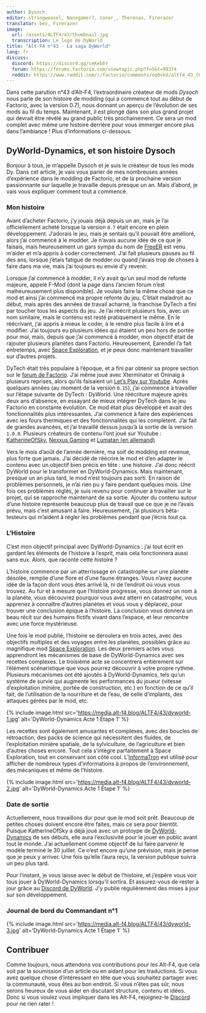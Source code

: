 ```yaml
---
author: Dysoch
editor: stringweasel, Nanogamer7, Conor_, Therenas, Firerazer
translator: bev, Firerazer
image:
  url: /assets/ALTF4/43/thumbnail.jpg
  transcription: Le logo de DyWorld
title: "Alt-F4 n°43 - La saga DyWorld"
lang: fr
discuss:
  discord: https://discord.gg/ceKebbY
  forum: https://forums.factorio.com/viewtopic.php?f=5&t=99374
  reddit: https://www.reddit.com/r/factorio/comments/oq0vkd/altf4_43_the_dyworld_saga/
---
```


Dans cette parution n°43 d’Alt-F4, l’extraordinaire créateur de mods *Dysoch* nous parle de son histoire de modding (qui a commencé tout au début de Factorio, avec la version 0.7), nous donnant un aperçu de l’évolution de ses mods au fil du temps. Maintenant, il est plongé dans son plus grand projet qui devrait être révélé au grand public très prochainement. Ce sera un mod complet avec même une histoire derrière pour vous immerger encore plus dans l’ambiance ! Plus d’informations ci-dessous.

## DyWorld-Dynamics, et son histoire <author>Dysoch</author>

Bonjour à tous, je m’appelle Dysoch et je suis le créateur de tous les mods Dy. Dans cet article, je vais vous parler de mes nombreuses années d’expérience dans le modding de Factorio, et de la prochaine version passionnante sur laquelle je travaille depuis presque un an. Mais d’abord, je vais vous expliquer comment tout a commencé.

### Mon histoire

Avant d’acheter Factorio, j’y jouais déjà depuis un an, mais je l’ai officiellement acheté lorsque la version `0.7` était encore en plein développement. J’adorais le jeu, mais je sentais qu’il pouvait être amélioré, alors j’ai commencé à le modder. Je n’avais aucune idée de ce que je faisais, mais heureusement un gars sympa du nom de [FreeER](https://forums.factorio.com/viewtopic.php?f=190&t=1568) est venu m’aider et m’a appris à coder correctement. J’ai fait plusieurs pauses au fil des ans, lorsque j’étais fatigué de modder ou quand j’avais trop de choses à faire dans ma vie, mais j’ai toujours eu envie d’y revenir.

Lorsque j’ai commencé à modder, il n’y avait qu’un seul mod de refonte majeure, appelé F-Mod (dont la page dans l’ancien forum n’est malheureusement plus disponible). Je voulais faire la même chose que ce mod et ainsi j’ai commencé ma propre refonte du jeu. C’était maladroit au début, mais après des années de travail acharné, la franchise DyTech a fini par toucher tous les aspects du jeu. Je l’ai réécrit plusieurs fois, avec un nom similaire, mais le contenu est resté pratiquement le même. En le réécrivant, j’ai appris à mieux le coder, à le rendre plus facile à lire et à modifier. J’ai toujours eu plusieurs idées qui étaient un peu hors de portée pour moi, mais, depuis que j’ai commencé à modder, mon objectif était de rajouter plusieurs planètes dans Factorio. Heureusement, Earendel l’a fait entretemps, avec [Space Exploration](https://mods.factorio.com/mod/space-exploration), et je peux donc maintenant travailler sur d’autres projets.

DyTech était très populaire à l’époque, et a fini par obtenir sa propre section sur le [forum de Factorio](https://forums.factorio.com/viewforum.php?f=190). J’ai même joué avec Xterminator et Oninaig à plusieurs reprises, alors qu’ils faisaient un [Let’s Play sur Youtube](https://www.youtube.com/watch?v=RGuc-OVRE94). Après quelques années (au moment de la version `0.15`), j’ai commencé à travailler sur l’étape suivante de DyTech : DyWorld. Une réécriture majeure après deux ans d’absence, en essayant de mieux intégrer DyTech dans le jeu Factorio en constante évolution. Ce mod était plus développé et avait des fonctionnalités plus intéressantes. J’ai commencé à faire des expériences avec les fours thermiques et des fonctionnalités qui les complètent. J’ai fait de grandes avancées, et j’ai travaillé dessus jusqu’à la sortie de la version `1.0.0`. Plusieurs créateurs de contenu l’ont joué sur Youtube : [KatherineOfSky](https://www.youtube.com/playlist?list=PL4o6UvJIdPNqubR5oXdx9SqKFoYW_SL-q), [Nexxus Gaming](https://www.youtube.com/watch?v=Eqs8dakCzL8&list=PLXEOcXLt0r4RxjOgak-BRzO8PMoMnqnoy) et [Lumatan (en allemand)](https://www.youtube.com/watch?v=eH6lu5N-oPQ&list=PLEui1S1GUHOMKnVrLjgybKRKzBNMIHTfk)

Vers le mois d’août de l’année dernière, ma soif de modding est revenue, plus forte que jamais. J’ai décidé de réécrire le mod et d’en adapter le contenu avec un objectif bien précis en tête : une histoire. J’ai donc réécrit DyWorld pour le transformer en DyWorld-Dynamics. Mais maintenant, presque un an plus tard, le mod n’est toujours pas sorti. En raison de problèmes personnels, je n’ai rien pu y faire pendant quelques mois. Une fois ces problèmes réglés, je suis revenu pour continuer à travailler sur le projet, qui se rapproche maintenant de sa sortie. Ajouter du contenu autour d’une histoire représente beaucoup plus de travail que ce que je ne l’avais prévu, mais c’est amusant à faire. Heureusement, j’ai plusieurs bêta-testeurs qui m’aident à régler les problèmes pendant que j’écris tout ça.

### L’Histoire

C’est mon objectif principal avec DyWorld-Dynamics : j’ai tout écrit en gardant les éléments de l’histoire à l’esprit, mais cela fonctionnera aussi sans eux. Alors, que raconte cette histoire ?

L’histoire commence par un atterrissage en catastrophe sur une planète désolée, remplie d’une flore et d’une faune étranges. Vous n’avez aucune idée de la façon dont vous êtes arrivé là, ni de l’endroit où vous vous trouvez. Au fur et à mesure que l’histoire progresse, vous donnez un nom à la planète, vous découvrez pourquoi vous avez atterri en catastrophe, vous apprenez à connaître d’autres planètes et vous vous y déplacez, pour trouver une conclusion épique à l’histoire. La conclusion vous donnera un beau récit sur des humains fictifs vivant dans l’espace, et leur rencontre avec une force mystérieuse.

Une fois le mod publié, l’histoire se déroulera en trois actes, avec des objectifs multiples et des voyages entre les planètes, possibles grâce au magnifique mod [Space Exploration](https://mods.factorio.com/mod/space-exploration). Les deux premiers actes vous apprendront les mécanismes de base de DyWorld-Dynamics avec ses recettes complexes. Le troisième acte se concentrera entièrement sur l’élément scénaristique que vous pourrez découvrir à votre propre rythme. Plusieurs mécanismes ont été ajoutés à DyWorld-Dynamics, tels qu’un système de survie qui augmente les performances du joueur (vitesse d’exploitation minière, portée de construction, etc.) en fonction de ce qu’il fait, de l’utilisation de la nourriture et de l’eau, de celle d’implants, des attaques gérées par le mod, etc.

{% include image.html src='https://media.alt-f4.blog/ALTF4/43/dyworld-1.jpg' alt='DyWorld-Dynamics Acte 1 Étape 1' %}

Les recettes sont également amusantes et complexes, avec des boucles de rétroaction, des packs de science qui nécessitent des fluides, de l’exploitation minière spatiale, de la sylviculture, de l’agriculture et bien d’autres choses encore. Tout cela s’intègre parfaitement à Space Exploration, tout en conservant son côté cool. L’[InformaTron](https://mods.factorio.com/mod/informatron) est utilisé pour afficher de nombreux types d’informations à propos de l’environnement, des mécaniques et même de l’histoire.

{% include image.html src='https://media.alt-f4.blog/ALTF4/43/dyworld-2.jpg' alt='DyWorld-Dynamics Acte 1 Étape 1' %}

### Date de sortie

Actuellement, nous travaillons dur pour que le mod soit prêt. Beaucoup de petites choses doivent encore être faites, mais ce sera pour bientôt. Puisque KatherineOfSky a déjà joué avec un protoype de [DyWorld-Dynamics](https://www.youtube.com/playlist?list=PL4o6UvJIdPNp1ca01l6rci52uIL6oWYWN) de ses débuts, elle aura l’exclusivité pour le jouer en public avant tout le monde. J’ai actuellement comme objectif de lui faire parvenir le modèle terminé le 30 juillet. Ce n’est encore qu’une prévision, mais je pense que je peux y arriver. Une fois qu’elle l’aura reçu, la version publique suivra un peu plus tard.

Pour l’instant, je vous laisse avec le début de l’histoire, et j’espère vous voir tous jouer à DyWorld-Dynamics lorsqu’il sortira. Et assurez-vous de rester à jour grâce au [Discord de DyWorld](https://discord.gg/yR5vBWy). J’y publie régulièrement des mises à jour sur son développement.

### Journal de bord du Commandant n°1

{% include image.html src='https://media.alt-f4.blog/ALTF4/43/dyworld-3.jpg' alt='DyWorld-Dynamics Acte 1 Étape 1' %}

## Contribuer

Comme toujours, nous attendons vos contributions pour les Alt-F4, que cela soit par la soumission d’un article ou en aidant pour les traductions. Si vous avez quelque chose d’intéressant en tête que vous souhaitez partager avec la communauté, vous êtes au bon endroit. Si vous n’êtes pas sûr, nous serons heureux de vous aider en discutant structure, contenu et idées. Donc si vous voulez vous impliquer dans les Alt-F4, rejoignez-le [Discord](https://discord.gg/nxnCFkb) pour ne rien rater !
